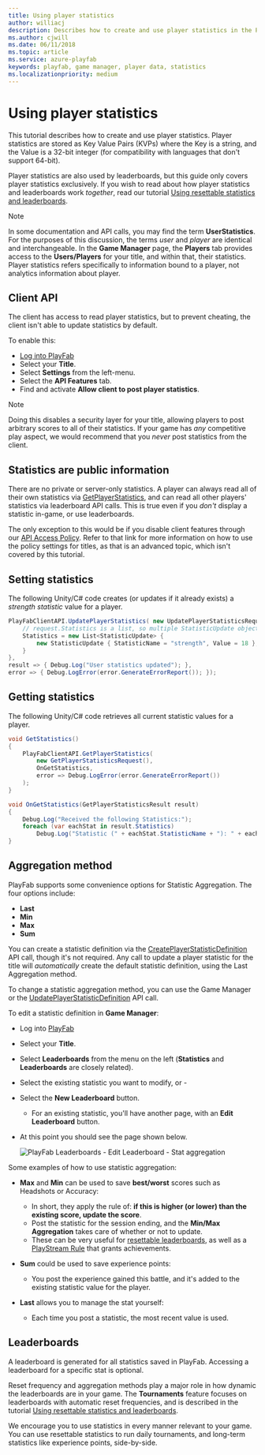 ```yaml
---
title: Using player statistics
author: williacj
description: Describes how to create and use player statistics in the PlayFab Game Manager.
ms.author: cjwill
ms.date: 06/11/2018
ms.topic: article
ms.service: azure-playfab
keywords: playfab, game manager, player data, statistics
ms.localizationpriority: medium
---
```


# Using player statistics

This tutorial describes how to create and use player statistics. Player statistics are stored as Key Value Pairs (KVPs) where the Key is a string, and the Value is a 32-bit integer (for compatibility with languages that don't support 64-bit).

Player statistics are also used by leaderboards, but this guide only covers player statistics exclusively. If you wish to read about how player statistics and leaderboards work *together*, read our tutorial [Using resettable statistics and leaderboards](../social/tournaments-leaderboards/using-resettable-statistics-and-leaderboards.md).

> [!NOTE]
> In some documentation and API calls, you may find the term **UserStatistics**. For the purposes of this discussion, the terms *user* and *player* are identical and interchangeable. In the **Game Manager** page, the **Players** tab provides access to the **Users/Players** for your title, and within that, their statistics. Player statistics refers specifically to information bound to a player, not analytics information about player.

## Client API

The client has access to read player statistics, but to prevent cheating, the client isn't able to update statistics by default.

To enable this:

- [Log into PlayFab](https://developer.playfab.com/en-us/my-games)
- Select your **Title**.
- Select **Settings** from the left-menu.
- Select the **API Features** tab.
- Find and activate **Allow client to post player statistics**.

> [!NOTE]
> Doing this disables a security layer for your title, allowing players to post arbitrary scores to all of their statistics. If your game has *any* competitive play aspect, we would recommend that you *never* post statistics from the client.

## Statistics are public information

There are no private or server-only statistics. A player can always read all of their own statistics via [GetPlayerStatistics](xref:titleid.playfabapi.com.client.playerdatamanagement.getplayerstatistics), and  can read all other players' statistics via leaderboard API calls. This is true even if you *don't* display a statistic in-game, or use leaderboards.

The only exception to this would be if you disable client features through our [API Access Policy](../../api-references/api-access-policy.md). Refer to that link for more information on how to use the policy settings for titles, as that is an advanced topic, which isn't covered by this tutorial.

## Setting statistics

The following Unity/C# code creates (or updates if it already exists) a *strength statistic* value for a player.

```csharp
PlayFabClientAPI.UpdatePlayerStatistics( new UpdatePlayerStatisticsRequest {
    // request.Statistics is a list, so multiple StatisticUpdate objects can be defined if required.
    Statistics = new List<StatisticUpdate> {
        new StatisticUpdate { StatisticName = "strength", Value = 18 },
    }
},
result => { Debug.Log("User statistics updated"); },
error => { Debug.LogError(error.GenerateErrorReport()); });
```

## Getting statistics

The following Unity/C# code retrieves all current statistic values for a player.

```csharp
void GetStatistics()
{
    PlayFabClientAPI.GetPlayerStatistics(
        new GetPlayerStatisticsRequest(),
        OnGetStatistics,
        error => Debug.LogError(error.GenerateErrorReport())
    );
}

void OnGetStatistics(GetPlayerStatisticsResult result)
{
    Debug.Log("Received the following Statistics:");
    foreach (var eachStat in result.Statistics)
        Debug.Log("Statistic (" + eachStat.StatisticName + "): " + eachStat.Value);
}
```

## Aggregation method

PlayFab supports some convenience options for Statistic Aggregation. The four options include:

- **Last**
- **Min**
- **Max**
- **Sum**

You can create a statistic definition via the [CreatePlayerStatisticDefinition](xref:titleid.playfabapi.com.admin.playerdatamanagement.createplayerstatisticdefinition) API call, though it's not required. Any call to update a player statistic for the title will *automatically* create the default statistic definition, using the Last Aggregation method.

To change a statistic aggregation method, you can use the Game Manager or the [UpdatePlayerStatisticDefinition](xref:titleid.playfabapi.com.admin.playerdatamanagement.updateplayerstatisticdefinition) API call.

To edit a statistic definition in **Game Manager**:

- Log into [PlayFab](https://developer.playfab.com/en-us/my-games)
- Select your **Title**.
- Select **Leaderboards** from the menu on the left (**Statistics** and **Leaderboards** are closely related).
- Select the existing statistic you want to modify, or -
- Select the **New Leaderboard** button.
  - For an existing statistic, you'll have another page, with an **Edit Leaderboard** button.

- At this point you should see the page shown below.

  ![PlayFab Leaderboards - Edit Leaderboard - Stat aggregation](media/tutorials/playfab-edit-leaderboard-stat-aggregation.png)  

Some examples of how to use statistic aggregation:

- **Max** and **Min** can be used to save **best/worst** scores such as Headshots or Accuracy:
  - In short, they apply the rule of: **if this is higher (or lower) than the existing score, update the score**.
  - Post the statistic for the session ending, and the **Min/Max Aggregation** takes care of whether or not to update.
  - These can be very useful for [resettable leaderboards](../social/tournaments-leaderboards/using-resettable-statistics-and-leaderboards.md), as well as a [PlayStream Rule](https://playfab.com/introducing-playstream/) that grants achievements.

- **Sum** could be used to save experience points:
  - You post the experience gained this battle, and it's added to the existing statistic value for the player.

- **Last** allows you to manage the stat yourself:
  - Each time you post a statistic, the most recent value is used.

## Leaderboards

A leaderboard is generated for all statistics saved in PlayFab. Accessing a leaderboard for a specific stat is optional.

Reset frequency and aggregation methods play a major role in how dynamic the leaderboards are in your game. The **Tournaments** feature focuses on leaderboards with automatic reset frequencies, and is described in the tutorial [Using resettable statistics and leaderboards](../social/tournaments-leaderboards/using-resettable-statistics-and-leaderboards.md).

We encourage you to use statistics in every manner relevant to your game. You can use resettable statistics to run daily tournaments, and long-term statistics like experience points, side-by-side.
